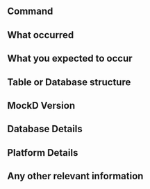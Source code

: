<!-- High five for submitting a report! If you found an issue with the mock-data, please visit the [releases page](https://github.com/bmdoil/mock-data/releases) and confirm it's not fixed already in the latest release. To avoid additional back and forth, please include the following details as relevant. -->
## Command  

<!-- e.g. `mockd-mac postgres -d <database-name> -p <port-number> -u <user-name> -x -n 100` -->

## What occurred

<!-- Include the error and/or stack trace -->

## What you expected to occur

<!-- What is the expected output that you wish to see -->

## Table or Database structure

<!-- Provide the table or database structure -->

## MockD Version  

<!-- e.g. v1.0 (see `mockd-mac version` output) -->

## Database Details  

<!-- e.g. Database engine, Database version -->

## Platform Details

<!-- e.g. OS, OS Version -->

## Any other relevant information  

<!-- e.g. details of an environment, mockD version, flag or value it does work with, database configuration, etc. -->
